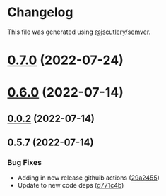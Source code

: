 # Changelog

This file was generated using [@jscutlery/semver](https://github.com/jscutlery/semver).

# [0.7.0](https://github.com/anatine/zod-plugins/compare/graphql-zod-validation-0.6.0...graphql-zod-validation-0.7.0) (2022-07-24)



# [0.6.0](https://github.com/anatine/zod-plugins/compare/graphql-zod-validation-0.5.7...graphql-zod-validation-0.6.0) (2022-07-14)



## [0.0.2](https://github.com/anatine/zod-plugins/compare/graphql-zod-validation-0.0.1...graphql-zod-validation-0.0.2) (2022-07-14)



## 0.5.7 (2022-07-14)

### Bug Fixes

* Adding in new release githuib actions ([29a2455](https://github.com/anatine/zod-plugins/commit/29a2455161f7021df9f933d0d8b200a08fe31fde))
* Update to new code deps ([d771c4b](https://github.com/anatine/zod-plugins/commit/d771c4b2b026635a6704eeb1fca80dd2f2e5e8e8))
